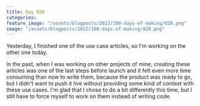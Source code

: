 ```yaml
---
title: Day 020
categories:
feature_image: "/assets/blogposts/2022/100-days-of-making/020.png"
image: "/assets/blogposts/2022/100-days-of-making/020.png"
---
```


Yesterday, I finished one of the use case articles, so I'm working on the other one today.

<!-- more -->

In the past, when I was working on other projects of mine, creating these articles was one of the last steps before launch and it felt even more time consuming than now to write them, because the product was ready to go, but I didn't want to push it live without providing some kind of context with these use cases. I'm glad that I chose to do a bit differently this time, but I still have to force myself to work on them instead of writing code. 